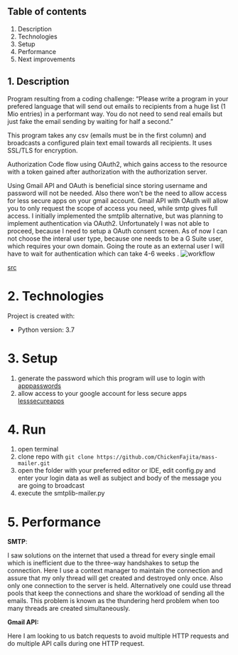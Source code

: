 ## Table of contents
1. Description
2. Technologies
3. Setup
4. Performance
5. Next improvements

## 1. Description
Program resulting from a coding challenge: 
“Please write a program in your prefered language that will send out emails to recipients from a huge list (1 Mio entries) in a performant way. You do not need to send real emails but just fake the email sending by waiting for half a second.”

This program takes any csv (emails must be in the first column) and broadcasts a configured plain text email towards all recipients. It uses SSL/TLS for encryption.

Authorization Code flow using OAuth2, which gains access to the resource with a token gained after authorization with the authorization server.

Using Gmail API and OAuth is beneficial since storing username and password will not be needed. Also there won't be the need to allow access for less secure apps on your gmail account. Gmail API with OAuth will allow you to only request the scope of access you need, while smtp gives full access.
I initially implemented the smtplib alternative, but was planning to implement authentication via OAuth2. Unfortunately I was not able to proceed, because I need to setup a OAuth consent screen.
As of now I can not choose the interal user type, because one needs to be a G Suite user, which requires your own domain. Going the route as an external user I will have to wait for authentication which can take 4-6 weeks
.
![workflow](https://miro.medium.com/max/1400/0*IsGZosgvxFHqNJYA.)

[src](https://miro.medium.com/max/1400/0*IsGZosgvxFHqNJYA.)

# 2. Technologies
Project is created with:
- Python version: 3.7

# 3. Setup
1. generate the password which this program will use to login with [apppasswords](https://myaccount.google.com/apppasswords)
2. allow access to your google account for less secure apps [lesssecureapps](https://myaccount.google.com/lessecureapps)

# 4. Run
1. open terminal
2. clone repo with `git clone https://github.com/ChickenFajita/mass-mailer.git`
3. open the folder with your preferred editor or IDE, edit config.py and enter your login data as well as subject and body of the message you are going to broadcast
4. execute the smtplib-mailer.py

# 5. Performance

**SMTP**:

I saw solutions on the internet that used a thread for every single email which is inefficient due to the three-way handshakes to setup the connection.
Here I use a context manager to maintain the connection and assure that my only thread will get created and destroyed only once. Also only one connection to the server is held.
Alternatively one could use thread pools that keep the connections and share the workload of sending all the emails. This problem is known as the thundering herd problem when too many threads are created simultaneously.

**Gmail API:**

Here I am looking to us batch requests to avoid multiple HTTP requests and do multiple API calls during one HTTP request.
